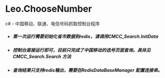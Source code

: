 # Leo.ChooseNumber
c# - 中国移动、联通、电信号码抓取控制台程序

+ ##### 第一次运行需要初始化省市数据到redis，请调用CMCC_Search.InitData
+ ##### 控制台直接运行即可，目前只完成了中国移动的选号页面查询。具体见 CMCC_Search.Search 方法
+ ##### 查询结果只支持redis输出，需要在RedisDataBaseManager 配置连接串。

